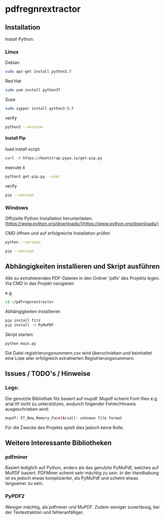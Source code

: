 # pdfregnrextractor

## Installation

Install Python:

### Linux

Debian
```bash
sudo apt-get install python3.7
```
Red Hat
```bash
sudo yum install python37
```
Suse
```bash
sudo zypper install python3-3.7
```

verify

```bash
python3 --version
```
#### Install Pip

load install script
```bash
curl -O https://bootstrap.pypa.io/get-pip.py
```
execute it
```bash
python3 get-pip.py --user
```
verify

```bash
pip --version
```
### Windows

Offizielle Python Installation herunterladen: [https://www.python.org/downloads/](https://www.python.org/downloads/) 

CMD öffnen und auf erfolgreiche Installation prüfen

```bash
python --version
```
```bash
pip --version
```


## Abhängigkeiten installieren und Skript ausführen 

Alle zu extrahierenden PDF-Dateien in den Ordner 'pdfs' des Projekts legen.
Via CMD in das Projekt navigieren



e.g.

```bash
cd ~/pdfregnrextractor
```

Abhängigkeiten installieren

```bash
pip install fitz
pip install -U PyMuPDF
```

Skript starten:

```bash
python main.py
```

Die Datei registrierungsnummern.csv wird überschrieben und beinhaltet eine Liste aller erfolgreich extrahierten Registrierungsnummern. 


## Issues / TODO's / Hinweise

### Logs: 
Die genutzte Bibliothek fitz basiert auf mupdf. Mupdf scheint Font-files e.g. arial.ttf nicht zu unterstützen, wodurch folgender Fehler/Hinweis ausgeschrieben wird:
```bash
mupdf: FT_New_Memory_Face(Arial): unknown file format
```
Für die Zwecke des Projekts spielt dies jedoch keine Rolle.

## Weitere Interessante Bibliotheken

### pdfminer
Basiert lediglich auf Python, anders als das genutzte PyMuPdf, welches auf MuPDF basiert.
PDFMiner scheint sehr mächtig zu sein. In der Handhabung ist es jedoch etwas komplizierter, als PyMuPdf und scheint etwas langsamer zu sein.

### PyPDF2

Weniger mächtig, als pdfminer und MuPDF. Zudem weniger zuverlässig, bei der Textextraktion und fehleranfälliger.


